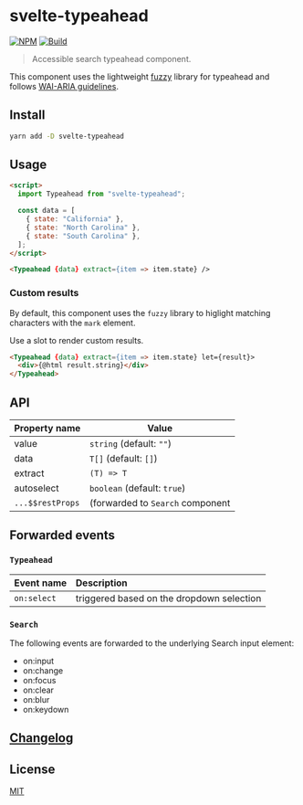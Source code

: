 # svelte-typeahead

[![NPM][npm]][npm-url]
[![Build][build]][build-badge]

> Accessible search typeahead component.

This component uses the lightweight [fuzzy](https://github.com/mattyork/fuzzy) library for typeahead and follows [WAI-ARIA guidelines](https://www.w3.org/TR/wai-aria-practices/examples/combobox/aria1.1pattern/listbox-combo.html).

## Install

```bash
yarn add -D svelte-typeahead
```

## Usage

```html
<script>
  import Typeahead from "svelte-typeahead";

  const data = [
    { state: "California" },
    { state: "North Carolina" },
    { state: "South Carolina" },
  ];
</script>

<Typeahead {data} extract={item => item.state} />
```

### Custom results

By default, this component uses the `fuzzy` library to higlight matching characters with the `mark` element.

Use a slot to render custom results.

```html
<Typeahead {data} extract={item => item.state} let={result}>
  <div>{@html result.string}</div>
</Typeahead>
```

## API

| Property name    | Value                            |
| ---------------- | -------------------------------- |
| value            | `string` (default: `""`)         |
| data             | `T[]` (default: `[]`)            |
| extract          | `(T) => T`                       |
| autoselect       | `boolean` (default: `true`)      |
| `...$$restProps` | (forwarded to `Search` component |

## Forwarded events

### `Typeahead`

| Event name  | Description                               |
| :---------- | :---------------------------------------- |
| `on:select` | triggered based on the dropdown selection |

### `Search`

The following events are forwarded to the underlying Search input element:

- on:input
- on:change
- on:focus
- on:clear
- on:blur
- on:keydown

## [Changelog](CHANGELOG.md)

## License

[MIT](LICENSE)

[npm]: https://img.shields.io/npm/v/svelte-typeahead.svg?color=blue
[npm-url]: https://npmjs.com/package/svelte-typeahead
[build]: https://travis-ci.com/metonym/svelte-typeahead.svg?branch=master
[build-badge]: https://travis-ci.com/metonym/svelte-typeahead
